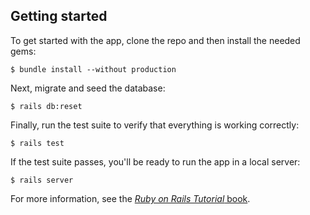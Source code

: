 ## Getting started

To get started with the app, clone the repo and then install the needed gems:

```
$ bundle install --without production
```

Next, migrate and seed the database:

```
$ rails db:reset
```

Finally, run the test suite to verify that everything is working correctly:

```
$ rails test
```

If the test suite passes, you'll be ready to run the app in a local server:

```
$ rails server
```

For more information, see the
[*Ruby on Rails Tutorial* book](http://www.railstutorial.org/book).
